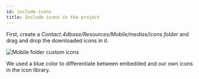 ```yaml
---
id: include-icons
title: Include icons in the project
---
```


First, create a *Contact.4dbase/Resources/Mobile/medias/icons folder* and drag and drop the downloaded icons in it.

![Mobile folder custom icons](assets/en/custom-icons/mobile-folder-custom-icons.png)

We used a blue color to differentiate between embedded and our own icons in the icon library.